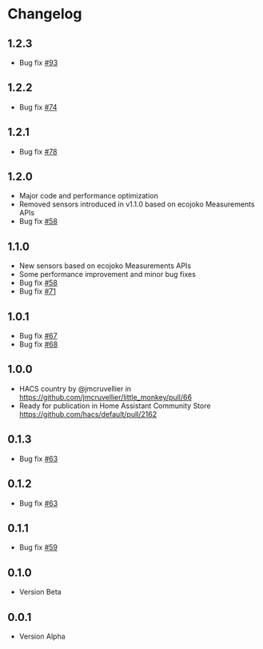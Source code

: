# Changelog

## 1.2.3
- Bug fix [#93](https://github.com/jmcruvellier/little_monkey/issues/93)

## 1.2.2
- Bug fix [#74](https://github.com/jmcruvellier/little_monkey/issues/74)

## 1.2.1
- Bug fix [#78](https://github.com/jmcruvellier/little_monkey/issues/78)

## 1.2.0
- Major code and performance optimization
- Removed sensors introduced in v1.1.0 based on ecojoko Measurements APIs
- Bug fix [#58](https://github.com/jmcruvellier/little_monkey/issues/58)

## 1.1.0
- New sensors based on ecojoko Measurements APIs
- Some performance improvement and minor bug fixes
- Bug fix [#58](https://github.com/jmcruvellier/little_monkey/issues/58)
- Bug fix [#71](https://github.com/jmcruvellier/little_monkey/issues/71)

## 1.0.1

- Bug fix [#67](https://github.com/jmcruvellier/little_monkey/issues/67)
- Bug fix [#68](https://github.com/jmcruvellier/little_monkey/issues/68)

## 1.0.0

- HACS country by @jmcruvellier in https://github.com/jmcruvellier/little_monkey/pull/66
- Ready for publication in Home Assistant Community Store https://github.com/hacs/default/pull/2162

## 0.1.3

- Bug fix [#63](https://github.com/jmcruvellier/little_monkey/issues/63)

## 0.1.2

- Bug fix [#63](https://github.com/jmcruvellier/little_monkey/issues/63)

## 0.1.1

- Bug fix [#59](https://github.com/jmcruvellier/little_monkey/issues/59)

## 0.1.0

- Version Beta

## 0.0.1

- Version Alpha
